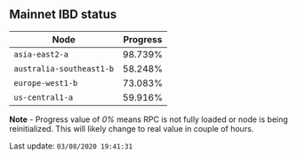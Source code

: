 ## **Mainnet** IBD status


Node | Progress
--- | ---
`asia-east2-a` | 98.739%
`australia-southeast1-b` | 58.248%
`europe-west1-b` | 73.083%
`us-central1-a` | 59.916%


**Note** - Progress value of *0%* means RPC is not fully loaded or node is being reinitialized. This will likely change to real value in couple of hours.


Last update: `03/08/2020 19:41:31`
